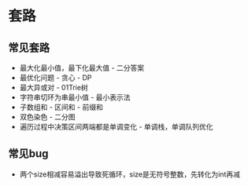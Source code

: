 # 套路

## 常见套路

* 最大化最小值，最下化最大值 - 二分答案
* 最优化问题 - 贪心 - DP
* 最大异或对 - 01Trie树
* 字符串切环为串最小值 - 最小表示法
* 子数组和 - 区间和 - 前缀和
* 双色染色 - 二分图
* 遍历过程中决策区间两端都是单调变化 - 单调栈，单调队列优化

## 常见bug

* 两个size相减容易溢出导致死循环，size是无符号整数，先转化为int再减